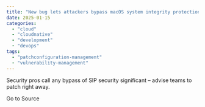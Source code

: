 ```yaml
---
title: "New bug lets attackers bypass macOS system integrity protection"
date: 2025-01-15
categories: 
  - "cloud"
  - "cloudnative"
  - "development"
  - "devops"
tags: 
  - "patchconfiguration-management"
  - "vulnerability-management"
---
```


Security pros call any bypass of SIP security significant – advise teams to patch right away.

Go to Source
